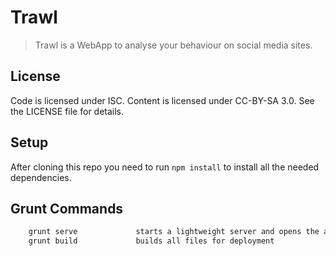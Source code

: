# Trawl
>   Trawl is a WebApp to analyse your behaviour on social media sites.


## License

Code is licensed under ISC. Content is licensed under CC-BY-SA 3.0. See the LICENSE file for details.


## Setup

After cloning this repo you need to run `npm install` to install all the needed dependencies.


## Grunt Commands

```bash          
    grunt serve             starts a lightweight server and opens the app inside your browser
    grunt build             builds all files for deployment
```
